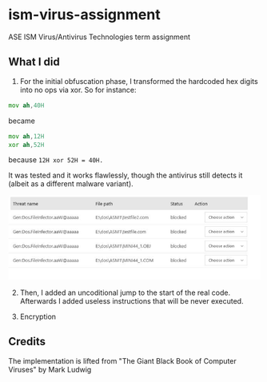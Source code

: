 # ism-virus-assignment

ASE ISM Virus/Antivirus Technologies term assignment

## What I did

1. For the initial obfuscation phase, I transformed the hardcoded hex digits into no ops via xor. So for instance:

```asm
mov ah,40H
```

became

```asm
mov ah,12H
xor ah,52H
```

because `12H xor 52H = 40H.`

It was tested and it works flawlessly, though the antivirus still detects it (albeit as a different malware variant).

![Infection](https://github.com//codepadawan93/ism-virus-assignment/blob/master/Infection.JPG?raw=true "Infection")

2. Then, I added an uncoditional jump to the start of the real code. Afterwards I added useless instructions that will be never executed.

3. Encryption

## Credits

The implementation is lifted from "The Giant Black Book of Computer Viruses" by Mark Ludwig
